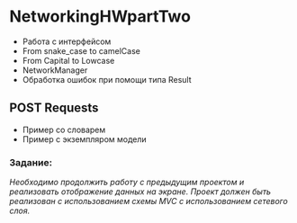 # NetworkingHWpartTwo
* Работа с интерфейсом
* From snake_case to camelCase
* From Capital to Lowcase
* NetworkManager
* Обработка ошибок при помощи типа Result
 
## POST Requests
* Пример со словарем
* Пример с экземпляром модели

### Задание:
*Необходимо продолжить работу с предыдущим проектом и реализовать отображение данных на экране. Проект должен быть реализован с использованием схемы MVC с использованием сетевого слоя.*
